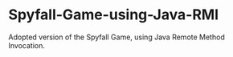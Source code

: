 # Spyfall-Game-using-Java-RMI
Adopted version of the Spyfall Game, using Java Remote Method Invocation. 
